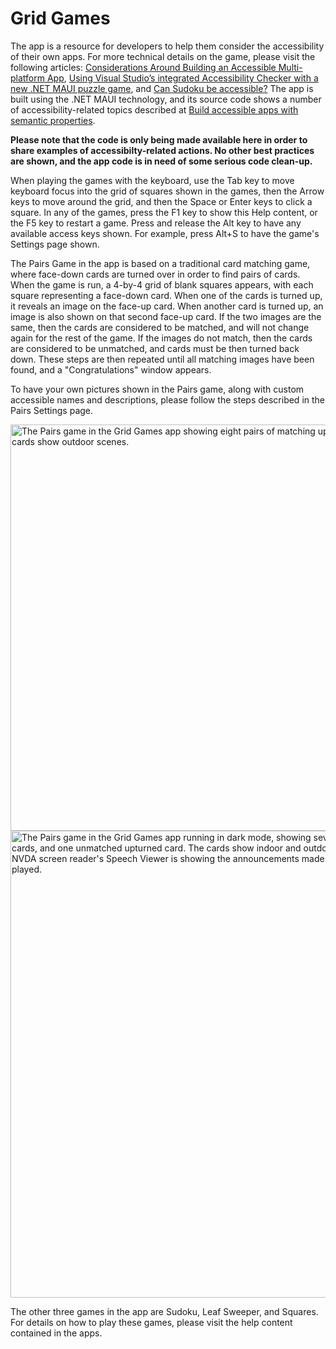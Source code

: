 # Grid Games

The app is a resource for developers to help them consider the accessibility of their own apps. For more technical details on the game, please visit the following articles: [Considerations Around Building an Accessible Multi-platform App](https://www.linkedin.com/pulse/considerations-around-building-accessible-app-guy-barker), [Using Visual Studio’s integrated Accessibility Checker with a new .NET MAUI puzzle game](https://www.linkedin.com/pulse/using-visual-studios-integrated-accessibility-checker-guy-barker), and [Can Sudoku be accessible?](https://www.linkedin.com/pulse/can-sudoku-accessible-guy-barker) The app is built using the .NET MAUI technology, and its source code shows a number of accessibility-related topics described at [Build accessible apps with semantic properties](https://docs.microsoft.com/dotnet/maui/fundamentals/accessibility).

**Please note that the code is only being made available here in order to share examples of accessibilty-related actions. No other best practices are shown, and the app code is in need of some serious code clean-up.**

When playing the games with the keyboard, use the Tab key to move keyboard focus into the grid of squares shown in the games, then the Arrow keys to move around the grid, and then the Space or Enter keys to click a square. In any of the games, press the F1 key to show this Help content, or the F5 key to restart a game. Press and release the Alt key to have any available access keys shown. For example, press Alt+S to have the game's Settings page shown.

The Pairs Game in the app is based on a traditional card matching game, where face-down cards are turned over in order to find pairs of cards. When the game is run, a 4-by-4 grid of blank squares appears, with each square representing a face-down card. When one of the cards is turned up, it reveals an image on the face-up card. When another card is turned up, an image is also shown on that second face-up card. If the two images are the same, then the cards are considered to be matched, and will not change again for the rest of the game. If the images do not match, then the cards are considered to be unmatched, and cards must be then turned back down. These steps are then repeated until all matching images have been found, and a "Congratulations" window appears.

To have your own pictures shown in the Pairs game, along with custom accessible names and descriptions, please follow the steps described in the Pairs Settings page.

<img width="650" alt="The Pairs game in the Grid Games app showing eight pairs of matching upturned cards. The cards show outdoor scenes." src="https://user-images.githubusercontent.com/77085891/182926175-6608d180-92ae-4342-a588-e2de025a5423.png">

<img width="747" alt="The Pairs game in the Grid Games app running in dark mode, showing seven pairs of matching upturned cards, and one unmatched upturned card. The cards show indoor and outdoor scenes of a Tudor hall. The NVDA screen reader's Speech Viewer is showing the announcements made by NVDA as the Pairs game is played." src="https://user-images.githubusercontent.com/77085891/182926230-28da33fb-65c1-4cf4-bd28-877e888964bb.png">

The other three games in the app are Sudoku, Leaf Sweeper, and Squares. For details on how to play these games, please visit the help content contained in the apps.

